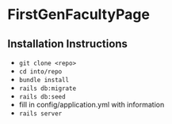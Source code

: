 # FirstGenFacultyPage

## Installation Instructions
* `git clone <repo>`
* `cd into/repo`
* `bundle install`
* `rails db:migrate`
* `rails db:seed`
* fill in config/application.yml with information
* `rails server`
